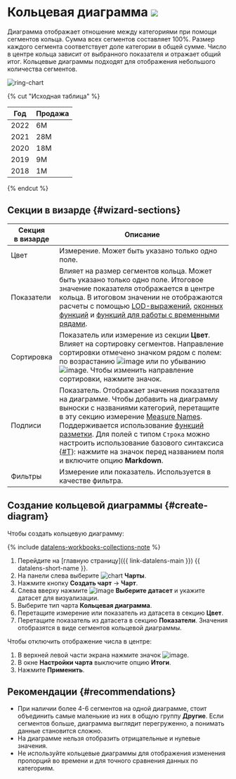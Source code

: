 # Кольцевая диаграмма ![](../../_assets/datalens/ring.svg)

Диаграмма отображает отношение между категориями при помощи сегментов кольца. Сумма всех сегментов составляет 100%. Размер каждого сегмента соответствует доле категории в общей сумме. Число в центре кольца зависит от выбранного показателя и отражает общий итог. Кольцевые диаграммы подходят для отображения небольшого количества сегментов.

![ring-chart](../../_assets/datalens/visualization-ref/ring-chart/ring-chart.png)

{% cut "Исходная таблица" %}

Год |	Продажа|	
-----|---------| 
2022 |	6М |	
2021 |	28М |	
2020 |	18М |	
2019 |	9М | 
2018 |	1М |

{% endcut %}

## Секции в визарде {#wizard-sections}

Секция<br/> в визарде| Описание
----- | ----
Цвет | Измерение. Может быть указано только одно поле.
Показатели | Влияет на размер сегментов кольца. Может быть указано только одно поле. Итоговое значение показателя отображается в центре кольца. В итоговом значении не отображаются расчеты с помощью [LOD-выражений](../concepts/lod-aggregation.md), [оконных функций](../function-ref/window-functions.md) и [функций для работы с временными рядами](../function-ref/time-series-functions.md).
Сортировка | Показатель или измерение из секции **Цвет**. Влияет на сортировку сегментов. Направление сортировки отмечено значком рядом с полем: по возрастанию ![image](../../_assets/console-icons/bars-ascending-align-left.svg) или по убыванию ![image](../../_assets/console-icons/bars-descending-align-left.svg). Чтобы изменить направление сортировки, нажмите значок.
Подписи | Показатель. Отображает значения показателя на диаграмме. Чтобы добавить на диаграмму выноски с названиями категорий, перетащите в эту секцию измерение [Measure Names](../concepts/chart/measure-values.md). Поддерживается использование [функций разметки](../function-ref/markup-functions.md). Для полей с типом `Строка` можно настроить использование базового синтаксиса [{#T}](../dashboard/markdown.md): нажмите на значок перед названием поля и включите опцию **Markdown**.
Фильтры | Измерение или показатель. Используется в качестве фильтра.

## Создание кольцевой диаграммы {#create-diagram}

Чтобы создать кольцевую диаграмму:


{% include [datalens-workbooks-collections-note](../../_includes/datalens/operations/datalens-workbooks-collections-note-step4.md) %}


1. Перейдите на [главную страницу]({{ link-datalens-main }}) {{ datalens-short-name }}.
1. На панели слева выберите ![chart](../../_assets/console-icons/chart-column.svg) **Чарты**.
1. Нажмите кнопку **Создать чарт** → **Чарт**.
1. Слева вверху нажмите ![image](../../_assets/console-icons/circles-intersection.svg) **Выберите датасет** и укажите датасет для визуализации.
1. Выберите тип чарта **Кольцевая диаграмма**.
1. Перетащите измерение или показатель из датасета в секцию **Цвет**.
1. Перетащите показатель из датасета в секцию **Показатели**. Значения отобразятся в виде сегментов кольцевой диаграммы.

Чтобы отключить отображение числа в центре:

1. В верхней левой части экрана нажмите значок ![image](../../_assets/console-icons/gear.svg).
1. В окне **Настройки чарта** выключите опцию **Итоги**.
1. Нажмите **Применить**.

## Рекомендации {#recommendations}

* При наличии более 4-6 сегментов на одной диаграмме, стоит объединить самые маленькие из них в общую группу **Другие**. Если сегментов больше, диаграмма выглядит перегруженно, а понимать данные становится сложно. 
* На диаграмме нельзя отобразить отрицательные и нулевые значения.
* Не используйте кольцевые диаграммы для отображения изменения пропорций во времени и для точного сравнения данных по категориям.